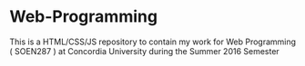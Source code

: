 # Web-Programming
This is a HTML/CSS/JS repository to contain my work for Web Programming ( SOEN287 ) at Concordia University during the Summer 2016 Semester
